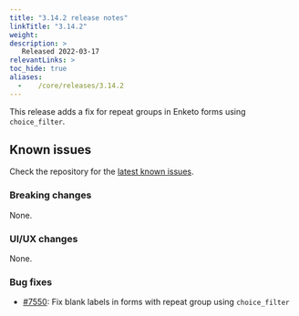 ```yaml
---
title: "3.14.2 release notes"
linkTitle: "3.14.2"
weight:
description: >
   Released 2022-03-17
relevantLinks: >
toc_hide: true
aliases:
  -    /core/releases/3.14.2
---
```


This release adds a fix for repeat groups in Enketo forms using `choice_filter`.

## Known issues

Check the repository for the [latest known issues](https://github.com/medic/cht-core/issues?q=is%3Aissue+label%3A%22Affects%3A+3.14.2%22).

### Breaking changes

None.

### UI/UX changes

None.

### Bug fixes

- [#7550](https://github.com/medic/cht-core/issues/7550): Fix blank labels in forms with repeat group using `choice_filter`
